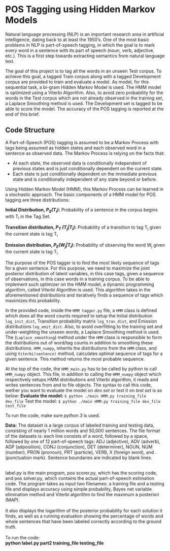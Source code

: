 # POS Tagging using Hidden Markov Models

Natural language processing (NLP) is an important research area in artificial intelligence, dating back to at least the 1950’s. One of the most basic problems in NLP is part-of-speech tagging, in which the goal is to mark every word in a sentence with its part of speech (noun, verb, adjective, etc.). This is a first step towards extracting semantics from natural language text.

The goal of this project is to tag all the words in an unseen Test corpus. To achieve this goal, a tagged Train corpus along with a tagged Development corpus are provided to train and evaluate a model. As model, for this sequential task, a bi-gram Hidden Markov Model is used. The HMM model is optimized using a Viterbi Algorithm. Also, to avoid zero probability for the words in the Test corpus which are not already observed in the training set, a Laplace Smoothing method is used. The Development set is tagged to be able to score the model. The accuracy of the POS tagging is reported at the end of this brief. 

## Code Structure
A Part-of-Speech (POS) tagging is assumed to be a Markov Process with tags being assumed as hidden states and each observed word in a sentence as observed data. The Markov Process is relying on the facts that:
* At each state, the observed data is conditionally independent of previous states and is just conditionally dependent on the current state.
* Each state is just conditionally dependent on the immediate previous state and is conditionally independent of any state beyond or before.

Using Hidden Markov Model (HMM), this Markov Process can be learned in a stochastic approach. The basic components of a HMM model for POS tagging are three distributions:

**Initial Distribution, _P<sub>S</sub>(T<sub>i</sub>)_:** Probability of a sentence in the corpus begins with T<sub>i</sub> in the Tag Set.

**Transition distribution, _P<sub>T</sub> (T<sub>j</sub>|T<sub>i</sub>)_:** Probability of a transition to tag T<sub>j</sub> given the current state is tag T<sub>i</sub>

**Emission distribution, _P<sub>E</sub>(W<sub>j</sub>|T<sub>i</sub>)_:** Probability of observing the word W<sub>j</sub> given the current state is tag T<sub>i</sub>

The purpose of the POS tagger is to find the most likely sequence of tags for a given sentence. For this purpose, we need to maximize the joint posterior distribution of latent variables, in this case tags, given a sequence of observations, in this case words in a training corpus. To be able to implement such optimizer on the HMM model, a dynamic programming algorithm, called Viterbi Algorithm is used. This algorithm takes in the aforementioned distributions and iteratively finds a sequence of tags which maximizes
this probability.

In the provided code, inside the `HMM tagger.py` file, a `HMM` class is defined which does all the word counts required to setup the Initial distribution `log_init_dist`, Transition probability matrix `log_tran_dist`, and Emission distributions `log_emit_dist`. Also, to avoid overfitting to the training set and under-weighting the unseen words, a Laplace Smoothing method is used. The (`Laplace_smoothing`) method under the `HMM` class is responsible to form the distributions out of word/tag counts in addition to smoothing these distributions. `HMM_numpy`, inherits the distributions from the `HMM` class, and using `Viterbi(sentence)` method, calculates optimal sequence of tags for a given sentence. This method returns the most probable sequence.

At the top of the code, the `HMM_main.py` has to be called by python to call `HMM_numpy` object. This file, in addition to calling the `HMM_numpy` object which respectively setups HMM distributions and Viterbi algorithm, it reads and writes sentences from and to file objects. The syntax to call this code, wether you want to evaluate the model on *dev set* or test it on *test set* is as below:
**Evaluate the model:**
`$ python ./main HMM.py training_file dev_file`
Test the model:
`$ python ./main HMM.py training_file dev_file test_file`

To run the code, make sure *python 3* is used.

__Data:__ The dataset is a large corpus of labeled training and testing data,
consisting of nearly 1 million words and 50,000 sentences. The file format of the datasets is:
each line consists of a word, followed by a space, followed by one of 12 part-of-speech tags: ADJ (adjective),
ADV (adverb), ADP (adposition), CONJ (conjunction), DET (determiner), NOUN, NUM (number), PRON
(pronoun), PRT (particle), VERB, X (foreign word), and . (punctuation mark). Sentence boundaries are
indicated by blank lines. </br></br>

label.py is the main program, pos scorer.py, which has the scoring code, and pos solver.py, which contains the actual
part-of-speech estimation code. The program takes as input two filenames: a training file and a testing file and displays accuracy using simple probability, Bayes net variable elimination method and Viterbi algorithm to find the maximum a posteriori (MAP). </br> </br>
It also displays the logarithm of the posterior probability for each solution it finds, as well as a
running evaluation showing the percentage of words and whole sentences that have been labeled correctly
according to the ground truth. </br></br>
To run the code:</br>
__python label.py part2 training_file testing_file__

